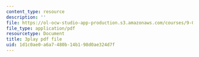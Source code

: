 ```yaml
---
content_type: resource
description: ''
file: https://ol-ocw-studio-app-production.s3.amazonaws.com/courses/9-00sc-introduction-to-psychology-fall-2011/1d1c0ae0a6a7480b14b198d0ae324d7f_SFPPw6sDHEI.pdf
file_type: application/pdf
resourcetype: Document
title: 3play pdf file
uid: 1d1c0ae0-a6a7-480b-14b1-98d0ae324d7f
---
```

